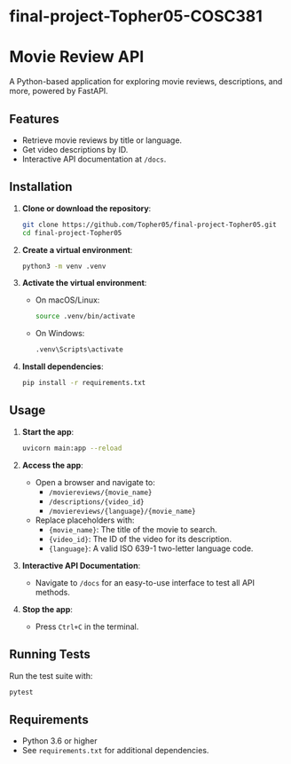 # final-project-Topher05-COSC381

# Movie Review API

A Python-based application for exploring movie reviews, descriptions, and more, powered by FastAPI.

## Features

- Retrieve movie reviews by title or language.
- Get video descriptions by ID.
- Interactive API documentation at `/docs`.

## Installation

1. **Clone or download the repository**:
   ```bash
   git clone https://github.com/Topher05/final-project-Topher05.git
   cd final-project-Topher05
   ```

2. **Create a virtual environment**:
   ```bash
   python3 -m venv .venv
   ```

3. **Activate the virtual environment**:
   - On macOS/Linux:
     ```bash
     source .venv/bin/activate
     ```
   - On Windows:
     ```bash
     .venv\Scripts\activate
     ```

4. **Install dependencies**:
   ```bash
   pip install -r requirements.txt
   ```

## Usage

1. **Start the app**:
   ```bash
   uvicorn main:app --reload
   ```
2. **Access the app**:
   - Open a browser and navigate to:
     - `/moviereviews/{movie_name}`
     - `/descriptions/{video_id}`
     - `/moviereviews/{language}/{movie_name}`
   - Replace placeholders with:
     - `{movie_name}`: The title of the movie to search.
     - `{video_id}`: The ID of the video for its description.
     - `{language}`: A valid ISO 639-1 two-letter language code.

3. **Interactive API Documentation**:
   - Navigate to `/docs` for an easy-to-use interface to test all API methods.

4. **Stop the app**:
   - Press `Ctrl+C` in the terminal.

## Running Tests

Run the test suite with:
```bash
pytest
```

## Requirements

- Python 3.6 or higher
- See `requirements.txt` for additional dependencies.
